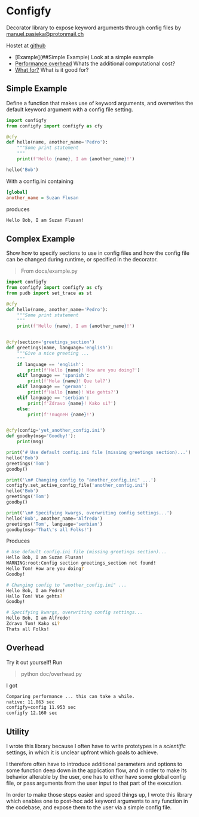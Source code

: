 # Configfy
Decorator library to expose keyword arguments through config files
by manuel.pasieka@protonmail.ch

Hostet at [github](https://github.com/mapa17/configfy)

* [Example](##Simple Example) Look at a simple example
* [Performance overhead](##Overhead) Whats the additional computational cost?
* [What for?](##Utility) What is it good for?

## Simple Example

Define a function that makes use of keyword arguments, and overwrites the default
keyword argument with a config file setting.

```python
import configfy
from configfy import configfy as cfy 

@cfy
def hello(name, another_name='Pedro'):
    """Some print statement 
    """
    print(f'Hello {name}, I am {another_name}!')

hello('Bob')
```

With a config.ini containing

```ini
[global]
another_name = Suzan Flusan
```

produces

```bash
Hello Bob, I am Suzan Flusan!
```

## Complex Example
Show how to specify sections to use in config files and how the config file can be changed during runtime, or specified in the decorator.

> From docs/example.py
```python
import configfy
from configfy import configfy as cfy 
from pudb import set_trace as st

@cfy
def hello(name, another_name='Pedro'):
    """Some print statement 
    """
    print(f'Hello {name}, I am {another_name}!')


@cfy(section='greetings_section')
def greetings(name, language='english'):
    """Give a nice greeting ...
    """
    if language == 'english':
        print(f'Hello {name}! How are you doing?')
    elif language == 'spanish':
        print(f'Hola {name}! Que tal?')
    elif language == 'german':
        print(f'Hallo {name}! Wie gehts?')
    elif language == 'serbian':
        print(f'Zdravo {name}! Kako si?')
    else:
        print(f'!nuqneH {name}!')


@cfy(config='yet_another_config.ini')
def goodby(msg='Goodby!'):
    print(msg)

print('# Use default config.ini file (missing greetings section)...')
hello('Bob')
greetings('Tom')
goodby()

print('\n# Changing config to "another_config.ini" ...')
configfy.set_active_config_file('another_config.ini')
hello('Bob')
greetings('Tom')
goodby()

print('\n# Specifying kwargs, overwriting config settings...')
hello('Bob', another_name='Alfredo')
greetings('Tom', language='serbian')
goodby(msg='That\'s all Folks!')
```

Produces

```bash
# Use default config.ini file (missing greetings section)...
Hello Bob, I am Suzan Flusan!
WARNING:root:Config section greetings_section not found!
Hello Tom! How are you doing?
Goodby!

# Changing config to "another_config.ini" ...
Hello Bob, I am Pedro!
Hallo Tom! Wie gehts?
Goodby!

# Specifying kwargs, overwriting config settings...
Hello Bob, I am Alfredo!
Zdravo Tom! Kako si?
Thats all Folks!
```

## Overhead
Try it out yourself! Run

> python doc/overhead.py

I got

```bash
Comparing performance ... this can take a while.
native: 11.863 sec
configfy+config 11.953 sec
configfy 12.160 sec
```

## Utility
I wrote this library because I often have to write prototypes in a *scientific* settings, in which it is unclear upfront which goals to achieve.

I therefore often have to introduce additional parameters and options to some function deep down in the application flow, and in order to make its behavior alterable by the user, one has to either have some global config file, or pass arguments from the user input to that part of the execution.

In order to make those steps easier and speed things up, I wrote this library which enables one to post-hoc add keyword arguments to any function in the codebase, and expose them to the user via a simple config file.